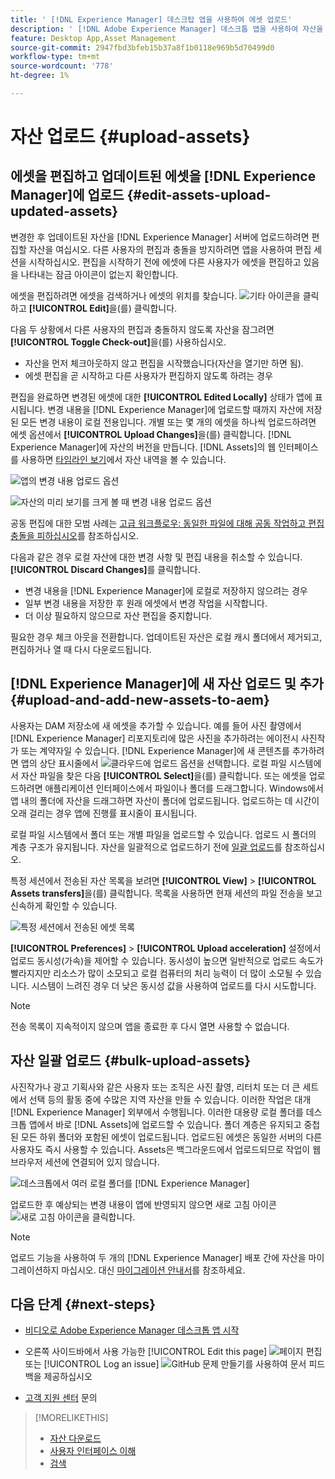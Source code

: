 ```yaml
---
title: ' [!DNL Experience Manager] 데스크탑 앱을 사용하여 에셋 업로드'
description: ' [!DNL Adobe Experience Manager] 데스크톱 앱을 사용하여 자산을 업로드합니다.'
feature: Desktop App,Asset Management
source-git-commit: 2947fbd3bfeb15b37a8f1b0118e969b5d70499d0
workflow-type: tm+mt
source-wordcount: '778'
ht-degree: 1%

---
```



# 자산 업로드 {#upload-assets}

## 에셋을 편집하고 업데이트된 에셋을 [!DNL Experience Manager]에 업로드 {#edit-assets-upload-updated-assets}

변경한 후 업데이트된 자산을 [!DNL Experience Manager] 서버에 업로드하려면 편집할 자산을 여십시오. 다른 사용자의 편집과 충돌을 방지하려면 앱을 사용하여 편집 세션을 시작하십시오. 편집을 시작하기 전에 에셋에 다른 사용자가 에셋을 편집하고 있음을 나타내는 잠금 아이콘이 없는지 확인합니다.

에셋을 편집하려면 에셋을 검색하거나 에셋의 위치를 찾습니다. ![기타 아이콘](assets/do-not-localize/more2_da2.png)을 클릭하고 **[!UICONTROL Edit]**&#x200B;을(를) 클릭합니다.

다음 두 상황에서 다른 사용자의 편집과 충돌하지 않도록 자산을 잠그려면 **[!UICONTROL Toggle Check-out]**&#x200B;을(를) 사용하십시오.

* 자산을 먼저 체크아웃하지 않고 편집을 시작했습니다(자산을 열기만 하면 됨).
* 에셋 편집을 곧 시작하고 다른 사용자가 편집하지 않도록 하려는 경우

편집을 완료하면 변경된 에셋에 대한 **[!UICONTROL Edited Locally]** 상태가 앱에 표시됩니다. 변경 내용을 [!DNL Experience Manager]에 업로드할 때까지 자산에 저장된 모든 변경 내용이 로컬 전용입니다. 개별 또는 몇 개의 에셋을 하나씩 업로드하려면 에셋 옵션에서 **[!UICONTROL Upload Changes]**&#x200B;을(를) 클릭합니다. [!DNL Experience Manager]에 자산의 버전을 만듭니다. [!DNL Assets]의 웹 인터페이스를 사용하면 [타임라인 보기](https://experienceleague.adobe.com/ko/docs/experience-manager-65/content/assets/using/activity-stream)에서 자산 내역을 볼 수 있습니다.

![앱의 변경 내용 업로드 옵션](assets/upload_changes_single1_da2.png "앱의 변경 내용 업로드 옵션")

![자산의 미리 보기를 크게 볼 때 변경 내용 업로드 옵션](assets/upload_changes_single2_da2.png "자산의 미리 보기를 크게 볼 때 변경 내용 업로드 옵션")

공동 편집에 대한 모범 사례는 [고급 워크플로우: 동일한 파일에 대해 공동 작업하고 편집 충돌을 피하십시오](#adv-workflow-collaborate-avoid-conflicts)를 참조하십시오.

다음과 같은 경우 로컬 자산에 대한 변경 사항 및 편집 내용을 취소할 수 있습니다. **[!UICONTROL Discard Changes]**&#x200B;를 클릭합니다.

* 변경 내용을 [!DNL Experience Manager]에 로컬로 저장하지 않으려는 경우
* 일부 변경 내용을 저장한 후 원래 에셋에서 변경 작업을 시작합니다.
* 더 이상 필요하지 않으므로 자산 편집을 중지합니다.

필요한 경우 체크 아웃을 전환합니다. 업데이트된 자산은 로컬 캐시 폴더에서 제거되고, 편집하거나 열 때 다시 다운로드됩니다.

## [!DNL Experience Manager]에 새 자산 업로드 및 추가 {#upload-and-add-new-assets-to-aem}

사용자는 DAM 저장소에 새 에셋을 추가할 수 있습니다. 예를 들어 사진 촬영에서 [!DNL Experience Manager] 리포지토리에 많은 사진을 추가하려는 에이전시 사진작가 또는 계약자일 수 있습니다. [!DNL Experience Manager]에 새 콘텐츠를 추가하려면 앱의 상단 표시줄에서 ![클라우드에 업로드 옵션](assets/do-not-localize/upload_to_cloud_da2.png)을 선택합니다. 로컬 파일 시스템에서 자산 파일을 찾은 다음 **[!UICONTROL Select]**&#x200B;을(를) 클릭합니다. 또는 에셋을 업로드하려면 애플리케이션 인터페이스에서 파일이나 폴더를 드래그합니다. Windows에서 앱 내의 폴더에 자산을 드래그하면 자산이 폴더에 업로드됩니다. 업로드하는 데 시간이 오래 걸리는 경우 앱에 진행률 표시줄이 표시됩니다.

<!-- ![Download progress bar for large-sized assets](assets/upload_status_da2.png "Download progress bar for large-sized assets")
-->

로컬 파일 시스템에서 폴더 또는 개별 파일을 업로드할 수 있습니다. 업로드 시 폴더의 계층 구조가 유지됩니다. 자산을 일괄적으로 업로드하기 전에 [일괄 업로드](#bulk-upload-assets)를 참조하십시오.

특정 세션에서 전송된 자산 목록을 보려면 **[!UICONTROL View]** > **[!UICONTROL Assets transfers]**&#x200B;을(를) 클릭합니다. 목록을 사용하면 현재 세션의 파일 전송을 보고 신속하게 확인할 수 있습니다.

![특정 세션에서 전송된 에셋 목록](assets/assets_transfered_da2.png "특정 세션에서 전송된 에셋 목록")

**[!UICONTROL Preferences]** > **[!UICONTROL Upload acceleration]** 설정에서 업로드 동시성(가속)을 제어할 수 있습니다. 동시성이 높으면 일반적으로 업로드 속도가 빨라지지만 리소스가 많이 소모되고 로컬 컴퓨터의 처리 능력이 더 많이 소모될 수 있습니다. 시스템이 느려진 경우 더 낮은 동시성 값을 사용하여 업로드를 다시 시도합니다.

>[!NOTE]
>
>전송 목록이 지속적이지 않으며 앱을 종료한 후 다시 열면 사용할 수 없습니다.

## 자산 일괄 업로드 {#bulk-upload-assets}

사진작가나 광고 기획사와 같은 사용자 또는 조직은 사진 촬영, 리터치 또는 더 큰 세트에서 선택 등의 활동 중에 수많은 지역 자산을 만들 수 있습니다. 이러한 작업은 대개 [!DNL Experience Manager] 외부에서 수행됩니다. 이러한 대용량 로컬 폴더를 데스크톱 앱에서 바로 [!DNL Assets]에 업로드할 수 있습니다. 폴더 계층은 유지되고 중첩된 모든 하위 폴더와 포함된 에셋이 업로드됩니다. 업로드된 에셋은 동일한 서버의 다른 사용자도 즉시 사용할 수 있습니다. Assets은 백그라운드에서 업로드되므로 작업이 웹 브라우저 세션에 연결되어 있지 않습니다.

![데스크톱에서 여러 로컬 폴더를 [!DNL Experience Manager]](assets/upload_local_folders_da2.png "데스크톱에서 여러 로컬 폴더를 Experience Manager으로 일괄 업로드")

업로드한 후 예상되는 변경 내용이 앱에 반영되지 않으면 새로 고침 아이콘 ![새로 고침 아이콘](assets/do-not-localize/refresh.png)을 클릭합니다.

>[!NOTE]
>
>업로드 기능을 사용하여 두 개의 [!DNL Experience Manager] 배포 간에 자산을 마이그레이션하지 마십시오. 대신 [마이그레이션 안내서](https://experienceleague.adobe.com/ko/docs/experience-manager-65/content/assets/administer/assets-migration-guide)를 참조하세요.

## 다음 단계 {#next-steps}

* [비디오로 Adobe Experience Manager 데스크톱 앱 시작](https://experienceleague.adobe.com/ko/docs/experience-manager-learn/assets/creative-workflows/aem-desktop-app)

* 오른쪽 사이드바에서 사용 가능한 [!UICONTROL Edit this page] ![페이지 편집](assets/do-not-localize/edit-page.png) 또는 [!UICONTROL Log an issue] ![GitHub 문제 만들기](assets/do-not-localize/github-issue.png)를 사용하여 문서 피드백을 제공하십시오

* [고객 지원 센터](https://experienceleague.adobe.com/ko?support-solution=General#support) 문의

>[!MORELIKETHIS]
>
>* [자산 다운로드](/help/using/download-assets.md)
>* [사용자 인터페이스 이해](/help/using/user-interface.md)
>* [검색](/help/using/search.md)
